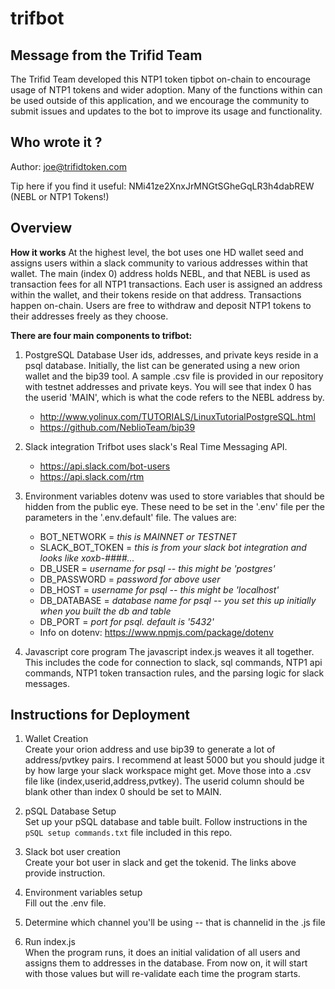 trifbot
============================

Message from the Trifid Team
----------------------------    
The Trifid Team developed this NTP1 token tipbot on-chain to encourage usage of NTP1 tokens and wider adoption. Many of the functions within can be used outside of this application, and we encourage the community to submit issues and updates to the bot to improve its usage and functionality.


Who wrote it ?
---------------------------- 
Author:
    joe@trifidtoken.com

Tip here if you find it useful:
    NMi41ze2XnxJrMNGtSGheGqLR3h4dabREW (NEBL or NTP1 Tokens!)


Overview
---------------------------- 

**How it works**
At the highest level, the bot uses one HD wallet seed and assigns users within a slack community to various addresses within that wallet. The main (index 0) address holds NEBL, and that NEBL is used as transaction fees for all NTP1 transactions. Each user is assigned an address within the wallet, and their tokens reside on that address. Transactions happen on-chain. Users are free to withdraw and deposit NTP1 tokens to their addresses freely as they choose.

**There are four main components to trifbot:**
1.  PostgreSQL Database
    User ids, addresses, and private keys reside in a psql database. Initially, the list can be generated using a new orion wallet and the bip39 tool. A sample .csv file is provided in our repository with testnet addresses and private keys. You will see that index 0 has the userid 'MAIN', which is what the code refers to the NEBL address by.
    *   http://www.yolinux.com/TUTORIALS/LinuxTutorialPostgreSQL.html
    *   https://github.com/NeblioTeam/bip39

2.  Slack integration
    Trifbot uses slack's Real Time Messaging API.
    *   https://api.slack.com/bot-users
    *   https://api.slack.com/rtm

3.  Environment variables
    dotenv was used to store variables that should be hidden from the public eye. These need to be set in the '.env' file per the parameters in the '.env.default' file. The values are:
    *   BOT_NETWORK = *this is MAINNET or TESTNET*
    *   SLACK_BOT_TOKEN = *this is from your slack bot integration and looks like xoxb-####...*
    *   DB_USER = *username for psql -- this might be 'postgres'*
    *   DB_PASSWORD = *password for above user*
    *   DB_HOST = *username for psql -- this might be 'localhost'*
    *   DB_DATABASE = *database name for psql -- you set this up initially when you built the db and table*
    *   DB_PORT = *port for psql. default is '5432'*
    *   Info on dotenv: https://www.npmjs.com/package/dotenv


4.  Javascript core program
    The javascript index.js weaves it all together. This includes the code for connection to slack, sql commands, NTP1 api commands, NTP1 token transaction rules, and the parsing logic for slack messages.

Instructions for Deployment
---------------------------- 

1.  Wallet Creation<br />
    Create your orion address and use bip39 to generate a lot of address/pvtkey pairs. I recommend at least 5000 but you should judge it by how large your slack workspace might get. Move those into a .csv file like (index,userid,address,pvtkey). The userid column should be blank other than index 0 should be set to MAIN.

2.  pSQL Database Setup<br />
    Set up your pSQL database and table built. Follow instructions in the `pSQL setup commands.txt` file included in this repo.

3.  Slack bot user creation<br />
    Create your bot user in slack and get the tokenid. The links above provide instruction.

4.  Environment variables setup<br />
    Fill out the .env file.

5.  Determine which channel you'll be using -- that is channelid in the .js file

6.  Run index.js<br />
    When the program runs, it does an initial validation of all users and assigns them to addresses in the database. From now on, it will start with those values but will re-validate each time the program starts.
